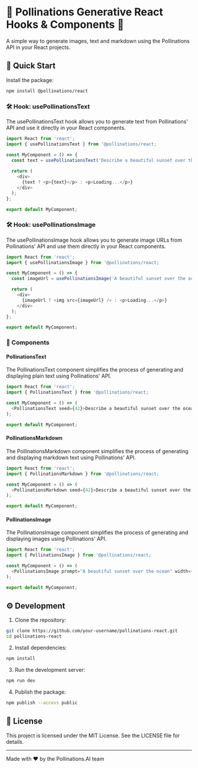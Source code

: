 # 🌸 Pollinations Generative React Hooks & Components 🌸

A simple way to generate images, text and markdown using the Pollinations API in your React projects.

## 🚀 Quick Start

Install the package:

```bash
npm install @pollinations/react
```

### 🛠️ Hook: usePollinationsText

The usePollinationsText hook allows you to generate text from Pollinations' API and use it directly in your React components.

```javascript
import React from 'react';
import { usePollinationsText } from '@pollinations/react;

const MyComponent = () => {
  const text = usePollinationsText('Describe a beautiful sunset over the ocean');
  
  return (
    <div>
      {text ? <p>{text}</p> : <p>Loading...</p>}
    </div>
  );
};

export default MyComponent;
```

### 🛠️ Hook: usePollinationsImage

The usePollinationsImage hook allows you to generate image URLs from Pollinations' API and use them directly in your React components.

```javascript
import React from 'react';
import { usePollinationsImage } from '@pollinations/react;

const MyComponent = () => {
  const imageUrl = usePollinationsImage('A beautiful sunset over the ocean', { width: 800, height: 600, seed: 42 });

  return (
    <div>
      {imageUrl ? <img src={imageUrl} /> : <p>Loading...</p>}
    </div>
  );
};

export default MyComponent;
```

### 🧩 Components

#### PollinationsText

The PollinationsText component simplifies the process of generating and displaying plain text using Pollinations' API.

```javascript
import React from 'react';
import { PollinationsText } from '@pollinations/react;

const MyComponent = () => (
  <PollinationsText seed={42}>Describe a beautiful sunset over the ocean</PollinationsText>
);

export default MyComponent;
```

#### PollinationsMarkdown

The PollinationsMarkdown component simplifies the process of generating and displaying markdown text using Pollinations' API.

```javascript
import React from 'react';
import { PollinationsMarkdown } from '@pollinations/react;

const MyComponent = () => (
  <PollinationsMarkdown seed={42}>Describe a beautiful sunset over the ocean</PollinationsMarkdown>
);

export default MyComponent;
```

#### PollinationsImage

The PollinationsImage component simplifies the process of generating and displaying images using Pollinations' API.

```javascript
import React from 'react';
import { PollinationsImage } from '@pollinations/react;

const MyComponent = () => (
  <PollinationsImage prompt="A beautiful sunset over the ocean" width={800} height={600} seed={42} />
);

export default MyComponent;
```

## ⚙️ Development

1. Clone the repository:

```bash
git clone https://github.com/your-username/pollinations-react.git
cd pollinations-react
```

2. Install dependencies:

```bash
npm install
```

3. Run the development server:

```bash
npm run dev
```

4. Publish the package:

```bash
npm publish --access public
```

## 📜 License

This project is licensed under the MIT License. See the LICENSE file for details.

---

Made with ❤️ by the Pollinations.AI team

